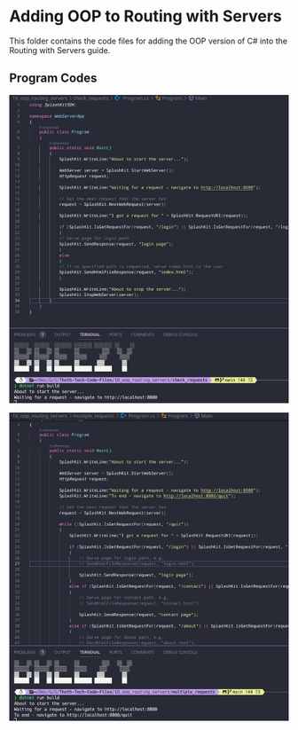 # Adding OOP to Routing with Servers

This folder contains the code files for adding the OOP version of C# into the Routing with Servers guide.

## Program Codes

![alt text](images/check.png)

![alt text](images/multiple.png)
